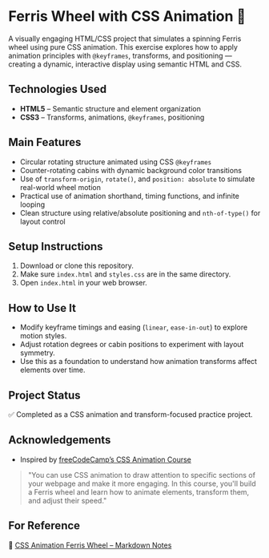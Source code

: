 # Ferris Wheel with CSS Animation 🎡

A visually engaging HTML/CSS project that simulates a spinning Ferris wheel using pure CSS animation. This exercise explores how to apply animation principles with `@keyframes`, transforms, and positioning — creating a dynamic, interactive display using semantic HTML and CSS.

## Technologies Used

- **HTML5** – Semantic structure and element organization
- **CSS3** – Transforms, animations, `@keyframes`, positioning

## Main Features

- Circular rotating structure animated using CSS `@keyframes`
- Counter-rotating cabins with dynamic background color transitions
- Use of `transform-origin`, `rotate()`, and `position: absolute` to simulate real-world wheel motion
- Practical use of animation shorthand, timing functions, and infinite looping
- Clean structure using relative/absolute positioning and `nth-of-type()` for layout control

## Setup Instructions

1. Download or clone this repository.
2. Make sure `index.html` and `styles.css` are in the same directory.
3. Open `index.html` in your web browser.

## How to Use It

- Modify keyframe timings and easing (`linear`, `ease-in-out`) to explore motion styles.
- Adjust rotation degrees or cabin positions to experiment with layout symmetry.
- Use this as a foundation to understand how animation transforms affect elements over time.

## Project Status

✅ Completed as a CSS animation and transform-focused practice project.

## Acknowledgements

- Inspired by [freeCodeCamp’s CSS Animation Course](https://www.freecodecamp.org/learn/2022/responsive-web-design/learn-css-animation-by-building-a-ferris-wheel/)

> "You can use CSS animation to draw attention to specific sections of your webpage and make it more engaging. In this course, you'll build a Ferris wheel and learn how to animate elements, transform them, and adjust their speed."

## For Reference

📄 [CSS Animation Ferris Wheel – Markdown Notes](https://github.com/candytale55/FCC-Code-Basics-Notes/blob/master/2025/Responsive-Design/building-a-ferris-wheel-CSS-animation/NOTES-building-a-ferris-wheel-CSS-animation.md)
